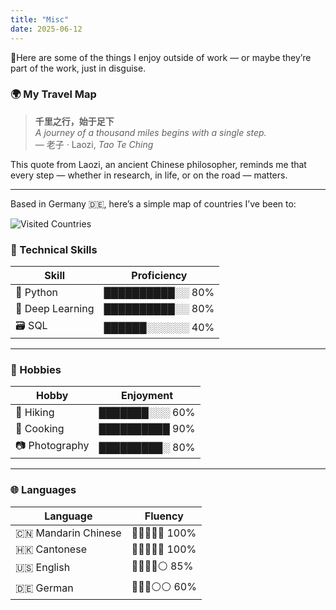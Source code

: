 ```yaml
---
title: "Misc"
date: 2025-06-12
---
```


🧶Here are some of the things I enjoy outside of work — or maybe they’re part of the work, just in disguise.


### 🌍 My Travel Map

> **千里之行，始于足下**  
> *A journey of a thousand miles begins with a single step.*  
> — 老子 · Laozi, *Tao Te Ching*

This quote from Laozi, an ancient Chinese philosopher, reminds me that every step — whether in research, in life, or on the road — matters.

---



Based in Germany 🇩🇪, here’s a simple map of countries I’ve been to:

![Visited Countries](/myvisitedmap.png)


### 💼 Technical Skills

| Skill           | Proficiency |
|----------------|-------------|
| 🐍 Python       | ██████████░░ 80% |
| 🤖 Deep Learning| ██████████░░ 80% |
| 🗃️ SQL          | ██████░░░░░░ 40% |

---

### 🧘 Hobbies

| Hobby         | Enjoyment |
|---------------|-----------|
| 🥾 Hiking      | ███████░░░ 60% |
| 🍳 Cooking     | ██████████ 90% |
| 📷 Photography | █████████░ 80% |

---

### 🌐 Languages

| Language | Fluency |
|----------|---------|
| 🇨🇳 Mandarin Chinese | 🔵🔵🔵🔵🔵 100% |
| 🇭🇰 Cantonese        | 🔵🔵🔵🔵🔵 100% |
| 🇺🇸 English          | 🔵🔵🔵🔵⚪ 85% |
| 🇩🇪 German           | 🔵🔵🔵⚪⚪ 60% |